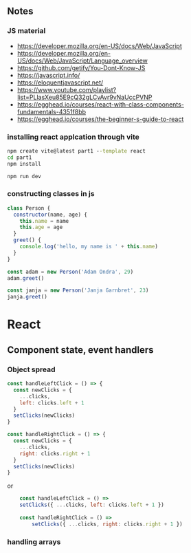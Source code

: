 ## Notes

### JS material 
- https://developer.mozilla.org/en-US/docs/Web/JavaScript
- https://developer.mozilla.org/en-US/docs/Web/JavaScript/Language_overview
- https://github.com/getify/You-Dont-Know-JS
- https://javascript.info/
- https://eloquentjavascript.net/
- https://www.youtube.com/playlist?list=PLlasXeu85E9cQ32gLCvAvr9vNaUccPVNP
- https://egghead.io/courses/react-with-class-components-fundamentals-4351f8bb
- https://egghead.io/courses/the-beginner-s-guide-to-react

### installing react applcation through vite 

```cmd
npm create vite@latest part1 --template react
cd part1
npm install
```

```cmd
npm run dev 
```

### constructing classes in js

```js
class Person {
  constructor(name, age) {
    this.name = name
    this.age = age
  }
  greet() {
    console.log('hello, my name is ' + this.name)
  }
}

const adam = new Person('Adam Ondra', 29)
adam.greet()

const janja = new Person('Janja Garnbret', 23)
janja.greet()
```


# React 

## Component state, event handlers

### Object spread 
```js
const handleLeftClick = () => {
  const newClicks = { 
    ...clicks, 
    left: clicks.left + 1 
  }
  setClicks(newClicks)
}

const handleRightClick = () => {
  const newClicks = { 
    ...clicks, 
    right: clicks.right + 1 
  }
  setClicks(newClicks)
}
```

or 

```js
    const handleLeftClick = () =>
    setClicks({ ...clicks, left: clicks.left + 1 })
  
    const handleRightClick = () =>
        setClicks({ ...clicks, right: clicks.right + 1 })
```

### handling arrays 
